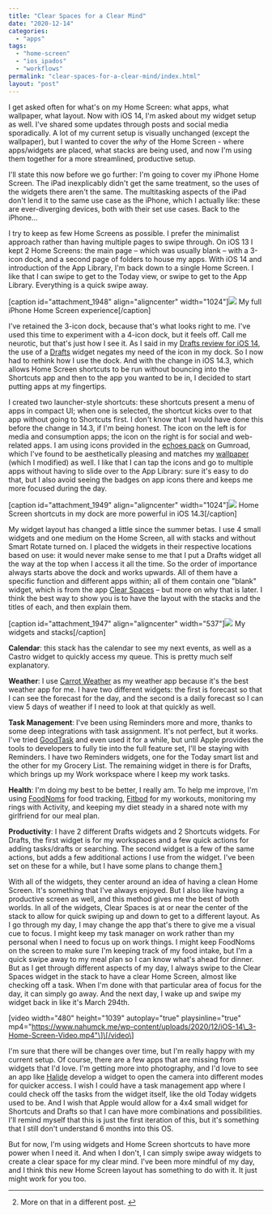```yaml
---
title: "Clear Spaces for a Clear Mind"
date: "2020-12-14"
categories: 
  - "apps"
tags: 
  - "home-screen"
  - "ios_ipados"
  - "workflows"
permalink: "clear-spaces-for-a-clear-mind/index.html"
layout: "post"
---
```


I get asked often for what's on my Home Screen: what apps, what wallpaper, what layout. Now with iOS 14, I'm asked about my widget setup as well. I've shared some updates through posts and social media sporadically. A lot of my current setup is visually unchanged (except the wallpaper), but I wanted to cover the _why_ of the Home Screen - where apps/widgets are placed, what stacks are being used, and now I'm using them together for a more streamlined, productive setup.

I'll state this now before we go further: I'm going to cover my iPhone Home Screen. The iPad inexplicably didn't get the same treatment, so the uses of the widgets there aren't the same. The multitasking aspects of the iPad don't lend it to the same use case as the iPhone, which I actually like: these are ever-diverging devices, both with their set use cases. Back to the iPhone…

I try to keep as few Home Screens as possible. I prefer the minimalist approach rather than having multiple pages to swipe through. On iOS 13 I kept 2 Home Screens: the main page – which was usually blank – with a 3-icon dock, and a second page of folders to house my apps. With iOS 14 and introduction of the App Library, I'm back down to a single Home Screen. I like that I can swipe to get to the Today view, or swipe to get to the App Library. Everything is a quick swipe away.

\[caption id="attachment\_1948" align="aligncenter" width="1024"\][![](/images/My-iOS-14.3-iPhone-Home-Screen-1024x679.png)](https://www.nahumck.me/wp-content/uploads/2020/12/My-iOS-14.3-iPhone-Home-Screen.png) My full iPhone Home Screen experience\[/caption\]

I've retained the 3-icon dock, because that's what looks right to me. I've used this time to experiment with a 4-icon dock, but it feels off. Call me neurotic, but that's just how I see it. As I said in my [Drafts review for iOS 14](https://www.macstories.net/reviews/drafts-22-review-widgets-scribble-and-more/), the use of a [Drafts](https://apps.apple.com/us/app/drafts/id1236254471?uo=4&at=1001l4VZ) widget negates my need of the icon in my dock. So I now had to rethink how I use the dock. And with the change in iOS 14.3, which allows Home Screen shortcuts to be run without bouncing into the Shortcuts app and then to the app you wanted to be in, I decided to start putting apps at my fingertips.

I created two launcher-style shortcuts: these shortcuts present a menu of apps in compact UI; when one is selected, the shortcut kicks over to that app without going to Shortcuts first. I don't know that I would have done this before the change in 14.3, if I'm being honest. The icon on the left is for media and consumption apps; the icon on the right is for social and web-related apps. I am using icons provided in the [echoes pack](https://gumroad.com/l/echoes) on Gumroad, which I've found to be aesthetically pleasing and matches my [wallpaper](https://pin.it/7HfbaWA) (which I modified) as well. I like that I can tap the icons and go to multiple apps without having to slide over to the App Library: sure it's easy to do that, but I also avoid seeing the badges on app icons there and keeps me more focused during the day.

\[caption id="attachment\_1949" align="aligncenter" width="1024"\][![](/images/iOS-14.3-Dock-Shortcuts-1024x679.png)](https://www.nahumck.me/wp-content/uploads/2020/12/iOS-14.3-Dock-Shortcuts.png) Home Screen shortcuts in my dock are more powerful in iOS 14.3\[/caption\]

My widget layout has changed a little since the summer betas. I use 4 small widgets and one medium on the Home Screen, all with stacks and without Smart Rotate turned on. I placed the widgets in their respective locations based on use: it would never make sense to me that I put a Drafts widget all the way at the top when I access it all the time. So the order of importance always starts above the dock and works upwards. All of them have a specific function and different apps within; all of them contain one "blank" widget, which is from the app [Clear Spaces](https://apps.apple.com/us/app/clear-spaces/id1532666619?uo=4&at=1001l4VZ) – but more on why that is later. I think the best way to show you is to have the layout with the stacks and the titles of each, and then explain them.

\[caption id="attachment\_1947" align="aligncenter" width="537"\][![](/images/iOS-14-Home-Screen-Widget-Stack-Layout-537x1024.png)](https://www.nahumck.me/wp-content/uploads/2020/12/iOS-14-Home-Screen-Widget-Stack-Layout.png) My widgets and stacks\[/caption\]

**Calendar**: this stack has the calendar to see my next events, as well as a Castro widget to quickly access my queue. This is pretty much self explanatory.

**Weather**: I use [Carrot Weather](https://apps.apple.com/us/app/carrot-weather/id961390574?uo=4&at=1001l4VZ) as my weather app because it's the best weather app for me. I have two different widgets: the first is forecast so that I can see the forecast for the day, and the second is a daily forecast so I can view 5 days of weather if I need to look at that quickly as well.

**Task Management**: I've been using Reminders more and more, thanks to some deep integrations with task assignment. It's not perfect, but it works. I've tried [GoodTask](https://apps.apple.com/us/app/goodtask-to-do-list-manager/id1068039220?uo=4&at=1001l4VZ) and even used it for a while, but until Apple provides the tools to developers to fully tie into the full feature set, I'll be staying with Reminders. I have two Reminders widgets, one for the Today smart list and the other for my Grocery List. The remaining widget in there is for Drafts, which brings up my Work workspace where I keep my work tasks.

**Health**: I'm doing my best to be better, I really am. To help me improve, I'm using [FoodNoms](https://apps.apple.com/us/app/foodnoms-food-tracker/id1479461686?uo=4&at=1001l4VZ) for food tracking, [Fitbod](https://apps.apple.com/us/app/fitbod-workout-fitness-plans/id1041517543?uo=4&at=1001l4VZ) for my workouts, monitoring my rings with Activity, and keeping my diet steady in a shared note with my girlfriend for our meal plan.

**Productivity**: I have 2 different Drafts widgets and 2 Shortcuts widgets. For Drafts, the first widget is for my workspaces and a few quick actions for adding tasks/drafts or searching. The second widget is a few of the same actions, but adds a few additional actions I use from the widget. I've been set on these for a while, but I have some plans to change them.[1](#fn-1950-later)

With all of the widgets, they center around an idea of having a clean Home Screen. It's something that I've always enjoyed. But I also like having a productive screen as well, and this method gives me the best of both worlds. In all of the widgets, Clear Spaces is at or near the center of the stack to allow for quick swiping up and down to get to a different layout. As I go through my day, I may change the app that's there to give me a visual cue to focus. I might keep my task manager on work rather than my personal when I need to focus up on work things. I might keep FoodNoms on the screen to make sure I'm keeping track of my food intake, but I'm a quick swipe away to my meal plan so I can know what's ahead for dinner. But as I get through different aspects of my day, I always swipe to the Clear Spaces widget in the stack to have a clear Home Screen, almost like checking off a task. When I'm done with that particular area of focus for the day, it can simply go away. And the next day, I wake up and swipe my widget back in like it's March 294th.

\[video width="480" height="1039" autoplay="true" playsinline="true" mp4="https://www.nahumck.me/wp-content/uploads/2020/12/iOS-14\_3-Home-Screen-Video.mp4"\]\[/video\]

I'm sure that there will be changes over time, but I'm really happy with my current setup. Of course, there are a few apps that are missing from widgets that I'd love. I'm getting more into photography, and I'd love to see an app like [Halide](https://apps.apple.com/us/app/halide-mark-ii-pro-camera/id885697368?uo=4&at=1001l4VZ) develop a widget to open the camera into different modes for quicker access. I wish I could have a task management app where I could check off the tasks from the widget itself, like the old Today widgets used to be. And I wish that Apple would allow for a 4x4 small widget for Shortcuts and Drafts so that I can have more combinations and possibilities. I'll remind myself that this is just the first iteration of this, but it's something that I still don't understand 6 months into this OS.

But for now, I'm using widgets and Home Screen shortcuts to have more power when I need it. And when I don't, I can simply swipe away widgets to create a clear space for my clear mind. I've been more mindful of my day, and I think this new Home Screen layout has something to do with it. It just might work for you too.

* * *

2. More on that in a different post. [↩](#fnref-1950-later)
